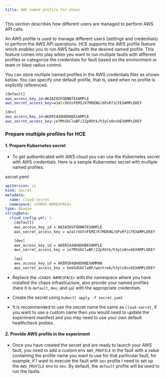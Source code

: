 ```yaml
---
title: AWS named profile for chaos
---
```

This section describes how different users are managed to perform AWS API calls.

An AWS profile is used to manage different users (settings and credentials) to perform the AWS API operations. HCE supports the AWS profile feature which enables you to run AWS faults with the desired named profile. This feature comes into play when you want to run multiple faults with different profiles or categorize the credentials for fault based on the environment or team or blast radius control.

You can store multiple named profiles in the AWS credentials files as shown below. You can specify one default profile, that is, used when no profile is explicitly referenced.

```bash
[default]
aws_access_key_id=AKIAIOSFODNN7EXAMPLE
aws_secret_access_key=wJalrXUtnFEMI/K7MDENG/bPxRfiCYEXAMPLEKEY

[dev]
aws_access_key_id=AKERI44QH8DHBEXAMPLE
aws_secret_access_key=je7MtGbClwBF/2Zp9Utk/h3yCo8nvbEXAMPLEKEY
```

### Prepare multiple profiles for HCE

#### 1. Prepare Kubernetes secret

- To get authenticated with AWS cloud you can use the Kubernetes secret with AWS credentials. Here is a sample Kubernetes secret with multiple named profiles.

_secret.yaml_

```yaml
apiVersion: v1
kind: Secret
metadata:
  name: cloud-secret
  namespace: <CHAOS-NAMESPACE>
type: Opaque
stringData:
  cloud_config.yml: |-
    [default]
    aws_access_key_id = AKIAIOSFODNN7EXAMPLE
    aws_secret_access_key = wJalrXUtnFEMI/K7MDENG/bPxRfiCYEXAMPLEKEY

    [dev]
    aws_access_key_id = AKERI44QH8DHBEXAMPLE
    aws_secret_access_key = je7MtGbClwBF/2Zp9Utk/h3yCo8nvbEXAMPLEKEY

    [qa]
    aws_access_key_id = AKERSD4QH8DHBEXAMMAN
    aws_secret_access_key = kemSdGbClwBF/westrwk/h3yCo8nvbEXAMPLEKEY
```

- Replace the `<CHAOS-NAMESPACE>` with the namespace where you have installed the chaos infrastructure, also provide your named profiles (here it is `default`, `dev`, and `qa`) with the appropriate credentials.

- Create the secret using `kubectl apply -f secret.yaml`

- It is recommended to use the secret name the same as `cloud-secret`, if you want to use a custom name then you would need to update the experiment manifest and you may need to use your own default healthcheck probes.

#### 2. Provide AWS profile in the experiment

- Once you have created the secret and are ready to launch your AWS fault, you need to add a custom env `AWS_PROFILE` in the fault with a value containing the profile name you want to use for that particular fault, for example, if I want to execute the fault with `dev` profile I need to set up the `AWS_PROFILE` env to `dev`. By default, the `default` profile will be used to run the faults.

